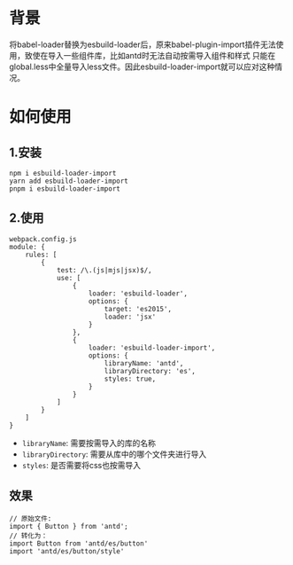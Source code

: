 # 背景
将babel-loader替换为esbuild-loader后，原来babel-plugin-import插件无法使用，致使在导入一些组件库，比如antd时无法自动按需导入组件和样式
只能在global.less中全量导入less文件。因此esbuild-loader-import就可以应对这种情况。
# 如何使用
## 1.安装
```
npm i esbuild-loader-import
yarn add esbuild-loader-import
pnpm i esbuild-loader-import
```

## 2.使用
```
webpack.config.js
module: {
    rules: [
        {
            test: /\.(js|mjs|jsx)$/,
            use: [
                {
                    loader: 'esbuild-loader',
                    options: {
                        target: 'es2015',
                        loader: 'jsx'
                    }
                },
                {
                    loader: 'esbuild-loader-import',
                    options: {
                        libraryName: 'antd',
                        libraryDirectory: 'es',
                        styles: true,
                    }
                }
            ]
        }
    ]
}
```
- `libraryName`: 需要按需导入的库的名称
- `libraryDirectory`: 需要从库中的哪个文件夹进行导入
- `styles`: 是否需要将css也按需导入
## 效果
```
// 原始文件:
import { Button } from 'antd';
// 转化为：
import Button from 'antd/es/button'
import 'antd/es/button/style'
```




